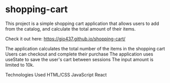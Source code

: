 # shopping-cart

This project is a simple shopping cart application that allows users to add  from the catalog, and calculate the total amount of their items.

Check it out here: https://gio437.github.io/shopping-cart/

The application calculates the total number of the items in the shopping cart
Users can checkout and complete their purchase
The application uses useState to save the user's cart between sessions
The input amount is limited to 10k.

Technologies Used
HTML/CSS
JavaScript
React
